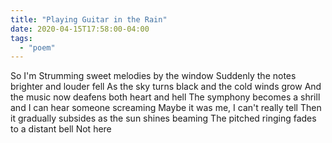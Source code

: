 ```yaml
---
title: "Playing Guitar in the Rain"
date: 2020-04-15T17:58:00-04:00
tags:
  - "poem"
---
```


So I'm
Strumming sweet melodies by the window
Suddenly the notes brighter and louder fell
As the sky turns black and the cold winds grow
And the music now deafens both heart and hell
The symphony becomes a shrill and I can hear someone screaming
Maybe it was me, I can't really tell
Then it gradually subsides as the sun shines beaming
The pitched ringing fades to a distant bell
Not here

